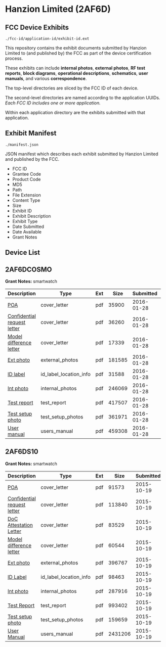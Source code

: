 # Hanzion Limited (2AF6D)
## FCC Device Exhibits

```
./fcc-id/application-id/exhibit-id.ext
```

This repository contains the exhibit documents submitted by Hanzion Limited to (and published by) the FCC as part of the device certification process.

These exhibits can include **internal photos**, **external photos**, **RF test reports**, **block diagrams**, **operational descriptions**, **schematics**, **user manuals**, and various **correspondence**.

The top-level directories are sliced by the FCC ID of each device.

The second-level directories are named according to the application UUIDs. *Each FCC ID includes one or more application.*

Within each application directory are the exhibits submitted with that application. 

## Exhibit Manifest

```
./manifest.json
```

JSON manifest which describes each exhibit submitted by Hanzion Limited and published by the FCC.

- FCC ID
- Grantee Code
- Product Code
- MD5
- Path
- File Extension
- Content Type
- Size
- Exhibit ID
- Exhibit Description
- Exhibit Type
- Date Submitted
- Date Available
- Grant Notes

## Device List
## 2AF6DCOSMO
**Grant Notes:** smartwatch

| Description | Type | Ext | Size | Submitted | Available |
| ----------- | ---- | --- | ---- | --------- | --------- |
| [POA](2AF6DCOSMO/31f3ab573ea4ca1bd7f520d066dd6faf/2888887.pdf) | cover_letter | pdf | 35900 | 2016-01-28 | 2016-01-29 |
| [Confidential request letter](2AF6DCOSMO/31f3ab573ea4ca1bd7f520d066dd6faf/2888888.pdf) | cover_letter | pdf | 36260 | 2016-01-28 | 2016-01-29 |
| [Model difference letter](2AF6DCOSMO/31f3ab573ea4ca1bd7f520d066dd6faf/2888889.pdf) | cover_letter | pdf | 17339 | 2016-01-28 | 2016-01-29 |
| [Ext photo](2AF6DCOSMO/31f3ab573ea4ca1bd7f520d066dd6faf/2888892.pdf) | external_photos | pdf | 181585 | 2016-01-28 | 2016-01-29 |
| [ID label](2AF6DCOSMO/31f3ab573ea4ca1bd7f520d066dd6faf/2888894.pdf) | id_label_location_info | pdf | 31588 | 2016-01-28 | 2016-01-29 |
| [Int photo](2AF6DCOSMO/31f3ab573ea4ca1bd7f520d066dd6faf/2888893.pdf) | internal_photos | pdf | 246069 | 2016-01-28 | 2016-01-29 |
| [Test report](2AF6DCOSMO/31f3ab573ea4ca1bd7f520d066dd6faf/2888890.pdf) | test_report | pdf | 417507 | 2016-01-28 | 2016-01-29 |
| [Test setup photo](2AF6DCOSMO/31f3ab573ea4ca1bd7f520d066dd6faf/2888891.pdf) | test_setup_photos | pdf | 361971 | 2016-01-28 | 2016-01-29 |
| [User manual](2AF6DCOSMO/31f3ab573ea4ca1bd7f520d066dd6faf/2888895.pdf) | users_manual | pdf | 459308 | 2016-01-28 | 2016-01-29 |
## 2AF6DS10
**Grant Notes:** smartwatch

| Description | Type | Ext | Size | Submitted | Available |
| ----------- | ---- | --- | ---- | --------- | --------- |
| [POA](2AF6DS10/162085ae72bd97bec9ddcbba69c0a256/2785599.pdf) | cover_letter | pdf | 91573 | 2015-10-19 | 2015-10-19 |
| [Confidential request letter](2AF6DS10/162085ae72bd97bec9ddcbba69c0a256/2785600.pdf) | cover_letter | pdf | 113840 | 2015-10-19 | 2015-10-19 |
| [DoC Attestation Letter](2AF6DS10/162085ae72bd97bec9ddcbba69c0a256/2785601.pdf) | cover_letter | pdf | 83529 | 2015-10-19 | 2015-10-19 |
| [Model difference letter](2AF6DS10/162085ae72bd97bec9ddcbba69c0a256/2785602.pdf) | cover_letter | pdf | 60544 | 2015-10-19 | 2015-10-19 |
| [Ext photo](2AF6DS10/162085ae72bd97bec9ddcbba69c0a256/2785605.pdf) | external_photos | pdf | 396767 | 2015-10-19 | 2015-10-19 |
| [ID Label](2AF6DS10/162085ae72bd97bec9ddcbba69c0a256/2785607.pdf) | id_label_location_info | pdf | 98463 | 2015-10-19 | 2015-10-19 |
| [Int photo](2AF6DS10/162085ae72bd97bec9ddcbba69c0a256/2785606.pdf) | internal_photos | pdf | 287916 | 2015-10-19 | 2015-10-19 |
| [Test Report](2AF6DS10/162085ae72bd97bec9ddcbba69c0a256/2785604.pdf) | test_report | pdf | 993402 | 2015-10-19 | 2015-10-19 |
| [Test setup photo](2AF6DS10/162085ae72bd97bec9ddcbba69c0a256/2785603.pdf) | test_setup_photos | pdf | 159659 | 2015-10-19 | 2015-10-19 |
| [User Manual](2AF6DS10/162085ae72bd97bec9ddcbba69c0a256/2785608.pdf) | users_manual | pdf | 2431206 | 2015-10-19 | 2015-10-19 |
